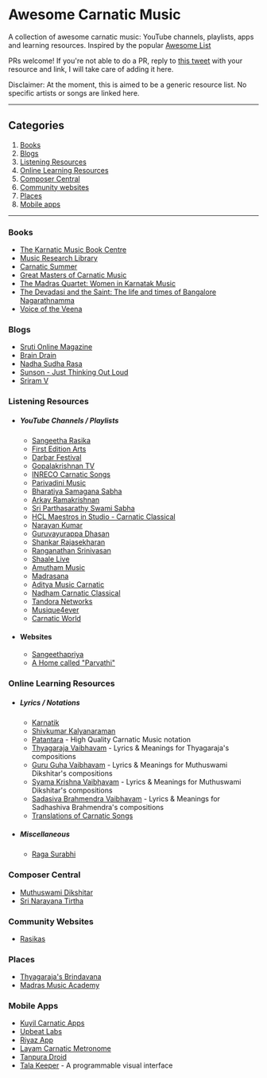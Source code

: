 # Awesome Carnatic Music
A collection of awesome carnatic music: YouTube channels, playlists, apps and learning resources.
Inspired by the popular [Awesome List](https://github.com/sindresorhus/awesome)

PRs welcome! If you're not able to do a PR, reply to [this tweet](https://twitter.com/meerasndr/status/1243198245842472961) with your resource and link, I will take care of adding it here.

Disclaimer: At the moment, this is aimed to be a generic resource list. No specific artists or songs are linked here.

***

## Categories
1. [Books](#books)
2. [Blogs](#blogs)
3. [Listening Resources](#learning-resources)
4. [Online Learning Resources](#online-learning-resources)
5. [Composer Central](#composer-central)
6. [Community websites](#community-websites)
7. [Places](#places)
8. [Mobile apps](#mobile-apps)

***


### Books
- [The Karnatic Music Book Centre](https://www.facebook.com/carnaticbooks/)
- [Music Research Library](http://musicresearchlibrary.net/omeka/)
- [Carnatic Summer](https://www.goodreads.com/book/show/4809072-carnatic-summer)
- [Great Masters of Carnatic Music](https://www.goodreads.com/book/show/10701518-great-masters-of-carnatic-music-1930-1965)
- [The Madras Quartet: Women in Karnatak Music](https://www.goodreads.com/book/show/52528379-the-madras-quartet)
- [The Devadasi and the Saint: The life and times of Bangalore Nagarathnamma](https://www.goodreads.com/book/show/10434498-the-devadasi-and-the-saint)
- [Voice of the Veena](https://www.goodreads.com/book/show/15815995-voice-of-the-veena-s-balachander)

### Blogs
- [Sruti Online Magazine](https://srutimag.blogspot.com/)
- [Brain Drain](https://kpjayan.wordpress.com/)
- [Nadha Sudha Rasa](https://nadhasudharasa.blogspot.com/)
- [Sunson - Just Thinking Out Loud](https://sunson.wordpress.com/)
- [Sriram V](https://sriramv.wordpress.com/category/carnatic-music/)

### Listening Resources

  - ##### YouTube Channels / Playlists
    - [Sangeetha Rasika](https://www.youtube.com/channel/UC1GKiyaJP1KtrWVoUj9ti5A)
    - [First Edition Arts](https://www.youtube.com/channel/UC7OXY2c5apsxw4J-Kx4p_NQ)
    - [Darbar Festival](https://www.youtube.com/user/darbarfestival)
    - [Gopalakrishnan TV](https://www.youtube.com/channel/UCehwxQ1ZGiAgui_jvP4xaHA)
    - [INRECO Carnatic Songs](https://www.youtube.com/channel/UC9VkxD-HuD3CACdnCG82zmw)
    - [Parivadini Music](https://www.youtube.com/channel/UCI_ZZUah1img9mg8gNdaCjQ)
    - [Bharatiya Samagana Sabha](https://www.youtube.com/channel/UCVixXkzBzjvKCHLd8U8rW_w)
    - [Arkay Ramakrishnan](https://www.youtube.com/user/arkay1955)
    - [Sri Parthasarathy Swami Sabha](https://www.youtube.com/channel/UC1B8-rVEHWQjTwvtRk9Rqlw)
    - [HCL Maestros in Studio - Carnatic Classical](https://www.youtube.com/playlist?list=PLedbciaVCDDKbsWq0KIJiNHe8pQULVATY)
    - [Narayan Kumar](https://www.youtube.com/user/nkrama)
    - [Guruvayurappa Dhasan](https://www.youtube.com/user/9443175671/videos)
    - [Shankar Rajasekharan](https://www.youtube.com/user/tmi654321/featured)
    - [Ranganathan Srinivasan](https://www.youtube.com/playlist?list=PLcjOt9UwIw-XReT2fQREnUygm02cZuim9)
    - [Shaale Live](https://www.youtube.com/channel/UC17VuBOE6dhZCs-ivrgGkLg)
    - [Amutham Music](https://www.youtube.com/channel/UCibYf4owyfqpIUtbwb7B_fw)
    - [Madrasana](https://www.youtube.com/channel/UC7NdODNgLYVKKs6a6VCKHQQ)
    - [Aditya Music Carnatic](https://www.youtube.com/channel/UCkGxgZZw4mZ4zjgU69BkLlw)
    - [Nadham Carnatic Classical](https://www.youtube.com/channel/UCDSbGrghya9nxcxez3QSyOg)
    - [Tandora Networks](https://www.youtube.com/channel/UCGh3q3IDZF00QqLTxrbYs1A)
    - [Musique4ever](https://www.youtube.com/user/Musique4ever/videos)
    - [Carnatic World](https://www.youtube.com/channel/UC94j0n0mlgzG7_M8GF-6E8A)

  - #### Websites
    - [Sangeethapriya](http://www.sangeethapriya.org)
    - [A Home called "Parvathi"](https://chowdaiahandparvati.blogspot.com/)


### Online Learning Resources

  - ##### Lyrics / Notations
    - [Karnatik](https://karnatik.com/ragas.shtml)
    - [Shivkumar Kalyanaraman](http://www.shivkumar.org/music/index.html)
    - [Patantara](https://patantara.com/notations/) - High Quality Carnatic Music notation
    - [Thyagaraja Vaibhavam](https://thyagaraja-vaibhavam.blogspot.com/2009/03/tyagaraja-kritis-alphabetical-list.html) - Lyrics & Meanings for Thyagaraja's compositions
    - [Guru Guha Vaibhavam](https://guru-guha.blogspot.com/2009/04/dikshitar-kritis-alphabetical-list.html) - Lyrics & Meanings for Muthuswami Dikshitar's compositions
    - [Syama Krishna Vaibhavam](https://syamakrishnavaibhavam.blogspot.com/2011/03/alphabetica-list-of-kritis.html) - Lyrics & Meanings for Muthuswami Dikshitar's compositions
    - [Sadasiva Brahmendra Vaibhavam](https://sadasivabrahmendra.blogspot.com/) - Lyrics & Meanings for Sadhashiva Brahmendra's compositions
    - [Translations of Carnatic Songs](https://translationsofsomesongsofcarnticmusic.blogspot.com/)

  - ##### Miscellaneous
    - [Raga Surabhi](http://www.ragasurabhi.com/index.html)

### Composer Central
- [Muthuswami Dikshitar](http://www.sangeethapriya.org/tributes/dikshithar/index.html)
- [Sri Narayana Tirtha](http://www.narayanatirtha.org/)

### Community Websites
- [Rasikas](http://www.rasikas.org/forums/)

### Places
- [Thyagaraja's Brindavana](http://thiruvaiyaruthyagarajaaradhana.org/)
- [Madras Music Academy](https://musicacademymadras.in/)

### Mobile Apps
- [Kuyil Carnatic Apps](https://kuyil.org/)
- [Upbeat Labs](http://www.upbeatlabs.com/)
- [Riyaz App](https://riyazapp.com/)
- [Layam Carnatic Metronome](http://mysorevadiraj.com/layam-carnatic-metronome-app/)
- [Tanpura Droid](https://play.google.com/store/apps/details?id=com.swarsystems.is)
- [Tala Keeper](http://talakeeper.org/) - A programmable visual interface
